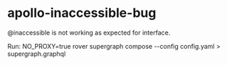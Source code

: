# apollo-inaccessible-bug

@inaccessible is not working as expected for interface.

Run: NO_PROXY=true rover supergraph compose --config config.yaml > supergraph.graphql
